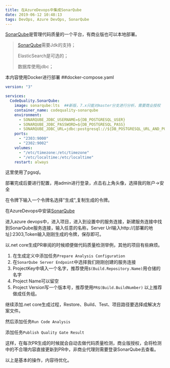 ```yaml
---
title: 在AzureDevops中集成SonarQube
date: 2019-06-12 10:48:13
tags: DevOps, Azure DevOps, SonarQube
---
```

[SonarQube](http://www.sonarqube.org)是管理代码质量的一个平台，有商业版也可以本地部署。

>[SonarQube](http://www.sonarqube.org)需要Jdk的支持；
>
>ElasticSearch是可选的；
>
>数据库使用jdbc；

本内容使用Docker进行部署
##docker-compose.yaml
```yaml
version: "3"

services:
  CodeQuality.SonarQube:
    image: sonarqube:lts  ##新版，7.x只能对master分支进行分析，需要商业授权
    container_name: codequality-sonarqube
    environment:
      - SONARQUBE_JDBC_USERNAME=${DB_POSTGRESQL_USER}
      - SONARQUBE_JDBC_PASSWORD=${DB_POSTGRESQL_PASS}
      - SONARQUBE_JDBC_URL=jdbc:postgresql://${DB_POSTGRESQL_URL_AND_PORT}/sonar
    ports:
      - "2303:9000"
      - "2302:9002"    
    volumes:
      - "/etc/timezone:/etc/timezone"
      - "/etc/localtime:/etc/localtime"          
    restart: always
```

这里使用了pgsql。

部署完成后要进行配置，用admin进行登录，点击右上角头像，选择我的账户->安全

在令牌下输入一个令牌名选择"生成",复制生成的令牌。

在AzureDevops中安装[SonarQube](https://marketplace.visualstudio.com/items?itemName=SonarSource.sonarqube)

进入azure devops中，进入项目，进入到设置中的服务连接，新建服务连接中找到SonarQube服务连接，输入任意的名称，Server Url输入http://[部署的地址]:2303,Token输入刚刚生成的令牌，保存即可。

以.net core生成PR审阅的时候顺便做代码质量检测举例，其他的项目有些麻烦。

1. 在生成定义中添加任务`Prepare Analysis Configuration`
1. 在`SonarQube Server Endpoint`中选择我们刚刚创建的服务连接
1. ProjectKey中填入一个名字，推荐使用`$(Build.Repository.Name)`用仓储的名字
1. Project Name可以留空
1. Project Version写一个版本号，推荐使用`PR$(Build.BuildNumber)`
以上推荐做成任务组。

继续添加.net core生成过程，Restore、Build、Test、项目路径要选择成解决方案文件。

然后添加任务`Run Code Analysis`

添加任务`Publish Quality Gate Result`

这样，在每次PR生成的时候就会自动去做代码质量检测，商业版授权，会将检测中的不合理内容直接更新到PR中，非商业代理则需要登录SonarQube去查看。

以上是基本的操作，内容待优化。
